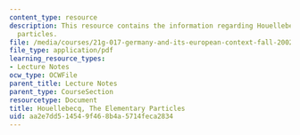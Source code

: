 ```yaml
---
content_type: resource
description: This resource contains the information regarding Houellebecq, the elementary
  particles.
file: /media/courses/21g-017-germany-and-its-european-context-fall-2002/aa2e7dd514549f468b4a5714feca2834_MIT21G_017F02_lec_11_1.pdf
file_type: application/pdf
learning_resource_types:
- Lecture Notes
ocw_type: OCWFile
parent_title: Lecture Notes
parent_type: CourseSection
resourcetype: Document
title: Houellebecq, The Elementary Particles
uid: aa2e7dd5-1454-9f46-8b4a-5714feca2834
---
```

